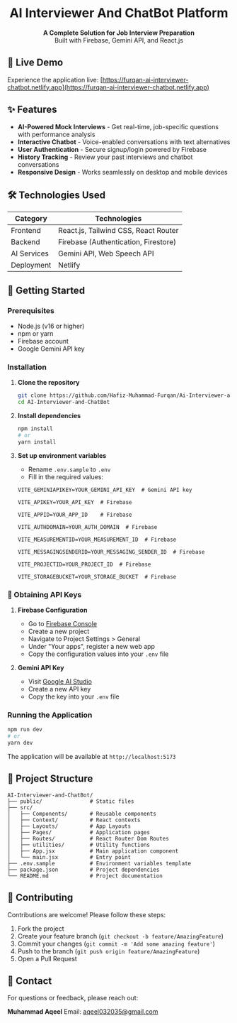 # <div align="center">AI Interviewer And ChatBot Platform</div>

<p align="center">
  <strong>A Complete Solution for Job Interview Preparation</strong><br>
  Built with Firebase, Gemini API, and React.js
</p>

## 🚀 Live Demo

Experience the application live: [https://furqan-ai-interviewer-chatbot.netlify.app](https://furqan-ai-interviewer-chatbot.netlify.app)

## ✨ Features

- **AI-Powered Mock Interviews** - Get real-time, job-specific questions with performance analysis
- **Interactive Chatbot** - Voice-enabled conversations with text alternatives
- **User Authentication** - Secure signup/login powered by Firebase
- **History Tracking** - Review your past interviews and chatbot conversations
- **Responsive Design** - Works seamlessly on desktop and mobile devices

## 🛠️ Technologies Used

| Category    | Technologies                         |
| ----------- | ------------------------------------ |
| Frontend    | React.js, Tailwind CSS, React Router |
| Backend     | Firebase (Authentication, Firestore) |
| AI Services | Gemini API, Web Speech API           |
| Deployment  | Netlify                              |

## 🚀 Getting Started

### Prerequisites

- Node.js (v16 or higher)
- npm or yarn
- Firebase account
- Google Gemini API key

### Installation

1. **Clone the repository**
   ```bash
   git clone https://github.com/Hafiz-Muhammad-Furqan/Ai-Interviewer-and-ChatBot.git
   cd AI-Interviewer-and-ChatBot
   ```

<!-- ```` -->

2. **Install dependencies**

   ```bash
   npm install
   # or
   yarn install
   ```

3. **Set up environment variables**

   - Rename `.env.sample` to `.env`
   - Fill in the required values:

   ```env
   VITE_GEMINIAPIKEY=YOUR_GEMINI_API_KEY  # Gemini API key

   VITE_APIKEY=YOUR_API_KEY  # Firebase

   VITE_APPID=YOUR_APP_ID    # Firebase

   VITE_AUTHDOMAIN=YOUR_AUTH_DOMAIN  # Firebase

   VITE_MEASUREMENTID=YOUR_MEASUREMENT_ID  # Firebase

   VITE_MESSAGINGSENDERID=YOUR_MESSAGING_SENDER_ID  # Firebase

   VITE_PROJECTID=YOUR_PROJECT_ID  # Firebase

   VITE_STORAGEBUCKET=YOUR_STORAGE_BUCKET  # Firebase
   ```

### 🔑 Obtaining API Keys

1. **Firebase Configuration**

   - Go to [Firebase Console](https://console.firebase.google.com/)
   - Create a new project
   - Navigate to Project Settings > General
   - Under "Your apps", register a new web app
   - Copy the configuration values into your `.env` file

2. **Gemini API Key**
   - Visit [Google AI Studio](https://aistudio.google.com/)
   - Create a new API key
   - Copy the key into your `.env` file

### Running the Application

```bash
npm run dev
# or
yarn dev
```

The application will be available at `http://localhost:5173`

## 📂 Project Structure

```
AI-Interviewer-and-ChatBot/
├── public/               # Static files
├── src/
│   ├── Components/       # Reusable components
│   ├── Context/          # React contexts
│   ├── Layouts/          # App Layouts
│   ├── Pages/            # Application pages
│   ├── Routes/           # React Router Dom Routes
│   ├── utilities/        # Utility functions
│   ├── App.jsx           # Main application component
│   └── main.jsx          # Entry point
├── .env.sample           # Environment variables template
├── package.json          # Project dependencies
└── README.md             # Project documentation
```

## 🤝 Contributing

Contributions are welcome! Please follow these steps:

1. Fork the project
2. Create your feature branch (`git checkout -b feature/AmazingFeature`)
3. Commit your changes (`git commit -m 'Add some amazing feature'`)
4. Push to the branch (`git push origin feature/AmazingFeature`)
5. Open a Pull Request

## 📧 Contact

For questions or feedback, please reach out:

**Muhammad Aqeel**
Email: [aqeel032035@gmail.com](mailto:aqeel032035@gmail.com)
